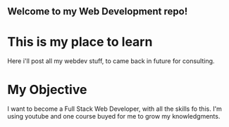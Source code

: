 ## Welcome to my Web Development repo!
# This is my place to learn

Here i'll post all my webdev stuff, to came back in future for consulting.

# My Objective

I want to become a Full Stack Web Developer, with all the skills fo this. I'm using youtube and one course buyed for me to grow my knowledgments.
